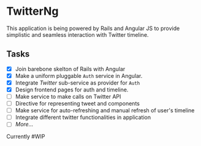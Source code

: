 TwitterNg
=========

This application is being powered by Rails and Angular JS to provide simplistic and seamless interaction with Twitter timeline.

Tasks
-----

- [x] Join barebone skelton of Rails with Angular
- [x] Make a uniform pluggable `Auth` service in Angular.
- [x] Integrate _Twitter_ sub-service as provider for `Auth`
- [x] Design frontend pages for auth and timeline.
- [ ] Make service to make calls on Twitter API
- [ ] Directive for representing tweet and components
- [ ] Make service for auto-refreshing and manual refresh of user's timeline
- [ ] Integrate different twitter functionalities in application
- [ ] _More..._

Currently #WIP
